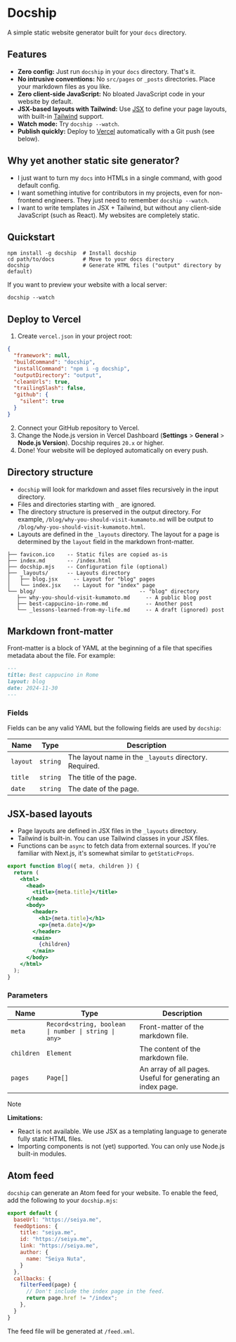 # Docship

A simple static website generator built for your `docs` directory.

## Features

- **Zero config:** Just run `docship` in your `docs` directory. That's it.
- **No intrusive conventions:** No `src/pages` or `_posts` directories.  Place your markdown files as you like.
- **Zero client-side JavaScript:** No bloated JavaScript code in your website by default.
- **JSX-based layouts with Tailwind:** Use [JSX](https://react.dev/learn/writing-markup-with-jsx) to define your page layouts, with built-in [Tailwind](https://tailwindcss.com/docs/utility-first) support.
- **Watch mode:** Try `docship --watch`.
- **Publish quickly:** Deploy to [Vercel](https://vercel.com/products/previews) automatically with a Git push (see below).

## Why yet another static site generator?

- I just want to turn my `docs` into HTMLs in a single command, with good default config.
- I want something intutive for contributors in my projects, even for non-frontend engineers. They just need to remember `docship --watch`.
- I want to write templates in JSX + Tailwind, but without any client-side JavaScript (such as React). My websites are completely static.

## Quickstart

```
npm install -g docship  # Install docship
cd path/to/docs         # Move to your docs directory
docship                 # Generate HTML files ("output" directory by default)
```

If you want to preview your website with a local server:

```
docship --watch
```

## Deploy to Vercel

1. Create `vercel.json` in your project root:

```json
{
  "framework": null,
  "buildCommand": "docship",
  "installCommand": "npm i -g docship",
  "outputDirectory": "output",
  "cleanUrls": true,
  "trailingSlash": false,
  "github": {
    "silent": true
  }
}
```

2. Connect your GitHub repository to Vercel.
3. Change the Node.js version in Vercel Dashboard (**Settings** > **General** > **Node.js Version**). Docship requires `20.x` or higher.
4. Done! Your website will be deployed automatically on every push.

## Directory structure

- `docship` will look for markdown and asset files recursively in the input directory.
- Files and directories starting with `_` are ignored.
- The directory structure is preserved in the output directory. For example, `/blog/why-you-should-visit-kumamoto.md` will be output to `/blog/why-you-should-visit-kumamoto.html`.
- Layouts are defined in the `_layouts` directory. The layout for a page is determined by the `layout` field in the markdown front-matter.

```
├── favicon.ico    -- Static files are copied as-is
├── index.md       -- /index.html
├── docship.mjs    -- Configuration file (optional)
├── _layouts/      -- Layouts directory
│   ├── blog.jsx     -- Layout for "blog" pages
│   └── index.jsx    -- Layout for "index" page
└── blog/                                 -- "blog" directory
   ├── why-you-should-visit-kumamoto.md     -- A public blog post
   ├── best-cappucino-in-rome.md            -- Another post
   └── _lessons-learned-from-my-life.md     -- A draft (ignored) post
```

## Markdown front-matter

Front-matter is a block of YAML at the beginning of a file that specifies metadata about the file. For example:

```md
---
title: Best cappucino in Rome
layout: blog
date: 2024-11-30
---
```

### Fields

Fields can be any valid YAML but the following fields are used by `docship`:


| Name      | Type     | Description |
|-----------|----------|-------------|
| `layout`  | `string` | The layout name in the `_layouts` directory. Required. |
| `title`   | `string` | The title of the page. |
| `date`    | `string` | The date of the page. |

## JSX-based layouts

- Page layouts are defined in JSX files in the `_layouts` directory.
- Tailwind is built-in. You can use Tailwind classes in your JSX files.
- Functions can be `async` to fetch data from external sources. If you're familiar with Next.js, it's somewhat similar to `getStaticProps`.


```jsx
export function Blog({ meta, children }) {
  return (
    <html>
      <head>
        <title>{meta.title}</title>
      </head>
      <body>
        <header>
          <h1>{meta.title}</h1>
          <p>{meta.date}</p>
        </header>
        <main>
          {children}
        </main>
      </body>
    </html>
  );
}
```

### Parameters

| Name      | Type     | Description |
|-----------|----------|-------------|
| `meta`    | `Record<string, boolean \| number \| string \| any>` | Front-matter of the markdown file. |
| `children`| `Element` | The content of the markdown file. |
| `pages` | `Page[]` | An array of all pages. Useful for generating an index page. |

> [!NOTE]
>
> **Limitations:**
>
> - React is not available. We use JSX as a templating language to generate fully static HTML files.
> - Importing components is not (yet) supported. You can only use Node.js built-in modules.

## Atom feed

`docship` can generate an Atom feed for your website. To enable the feed, add the following to your `docship.mjs`:

```js
export default {
  baseUrl: "https://seiya.me",
  feedOptions: {
    title: "seiya.me",
    id: "https://seiya.me",
    link: "https://seiya.me",
    author: {
      name: "Seiya Nuta",
    }
  },
  callbacks: {
    filterFeed(page) {
      // Don't include the index page in the feed.
      return page.href != "/index";
    },
  }
}
```

The feed file will be generated at `/feed.xml`.

